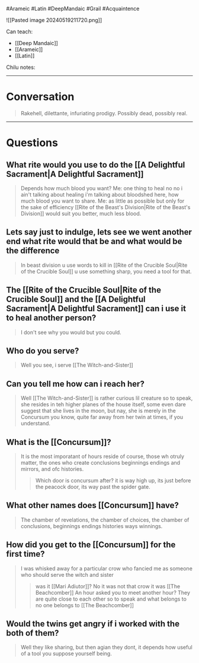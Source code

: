 #Arameic #Latin #DeepMandaic #Grail #Acquaintence 

![[Pasted image 20240519211720.png]]

Can teach:
- [[Deep Mandaic]]
- [[Arameic]]
- [[Latin]]

Chilu notes:

___

# Conversation

>Rakehell, dilettante, infuriating prodigy. Possibly dead, possibly real.

___

# Questions

## What rite would you use to do the [[A Delightful Sacrament|A Delightful Sacrament]]
>Depends how much blood you want?
>Me: one thing to heal
>no no i ain't talking about healing i'm talking about bloodshed here, how much blood you want to share.
>Me: as little as possible but only for the sake of efficiency
>[[Rite of the Beast's Division|Rite of the Beast's Division]] would suit you better, much less blood.
## Lets say just to indulge, lets see we went another end what rite would that be and what would be the difference
>In beast division u use words to kill
>in [[Rite of the Crucible Soul|Rite of the Crucible Soul]] u use something sharp, you need a tool for that.
## The [[Rite of the Crucible Soul|Rite of the Crucible Soul]] and the [[A Delightful Sacrament|A Delightful Sacrament]] can i use it to heal another person?
>I don't see why you would but you could.
## Who do you serve?
>Well you see, i serve [[The Witch-and-Sister]]
## Can you tell me how can i reach her?
>Well [[The Witch-and-Sister]] is rather curious lil creature so to speak, she resides in teh higher planes of the house itself, some even dare suggest that she lives in the moon, but nay, she is merely in the Concursum you know, quite far away from her twin at times, if you understand.
## What is the [[Concursum]]?
>It is the most imporatant of hours reside of course, those wh otruly matter, the ones who create conclusions beginnings endings and mirrors, and ofc histories.
>>Which door is concursum after?
>it is way high up, its just before the peacock door, its way past the spider gate.
## What other names does [[Concursum]] have?
>The chamber of revelations, the chamber of choices, the chamber of conclusions, beginnings endings histories ways winnings.
## How did you get to the [[Concursum]] for the first time?
>I was whisked away for a particular crow who fancied me as someone who should serve the witch and sister
>>was it [[Mari Adiutor]]?
>No it was not that crow it was [[The Beachcomber]]
>>An hour asked you to meet another hour?
>They are quite close to each other so to speak
>>and what belongs to no one belongs to [[The Beachcomber]]
## Would the twins get angry if i worked with the both of them?
>Well they like sharing, but then agian they dont, it depends how useful of a tool you suppose yourself being.